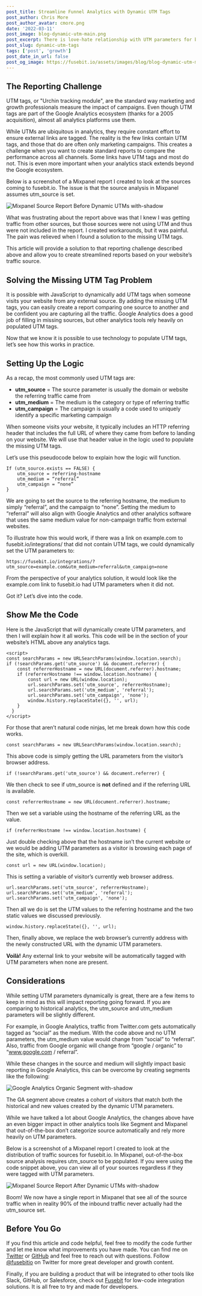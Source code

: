 ```yaml
---
post_title: Streamline Funnel Analytics with Dynamic UTM Tags
post_author: Chris More
post_author_avatar: cmore.png
date: '2022-03-11'
post_image: blog-dynamic-utm-main.png
post_excerpt: There is love-hate relationship with UTM parameters for both developers and marketers. Let’s explore a solution that will make everyone a bit more happy.
post_slug: dynamic-utm-tags
tags: ['post', 'growth']
post_date_in_url: false
post_og_image: https://fusebit.io/assets/images/blog/blog-dynamic-utm-main.png
---
```


## The Reporting Challenge

UTM tags, or "Urchin tracking module", are the standard way marketing and growth professionals measure the impact of campaigns. Even though UTM tags are part of the Google Analytics ecosystem (thanks for a 2005 acquisition), almost all analytics platforms use them.

While UTMs are ubiquitous in analytics, they require constant effort to ensure external links are tagged. The reality is the few links contain UTM tags, and those that do are often only marketing campaigns. This creates a challenge when you want to create standard reports to compare the performance across all channels. Some links have UTM tags and most do not. This is even more important when your analytics stack extends beyond the Google ecosystem.

Below is a screenshot of a Mixpanel report I created to look at the sources coming to fusebit.io. The issue is that the source analysis in Mixpanel assumes utm_source is set. 

![Mixpanel Source Report Before Dynamic UTMs with-shadow](blog-dynamic-utm-mixpanel-sources-before.png "Mixpanel Source Report Before Dynamic UTMs")

What was frustrating about the report above was that I knew I was getting traffic from other sources, but those sources were not using UTM and thus were not included in the report. I created workarounds, but it was painful. The pain was relieved when I found a solution to the missing UTM tags.

This article will provide a solution to that reporting challenge described above and allow you to create streamlined reports based on your website’s traffic source.

## Solving the Missing UTM Tag Problem

It is possible with JavaScript to dynamically add UTM tags when someone visits your website from any external source. By adding the missing UTM tags, you can easily create a report comparing one source to another and be confident you are capturing all the traffic. Google Analytics does a good job of filling in missing sources, but other analytics tools rely heavily on populated UTM tags.

Now that we know it is possible to use technology to populate UTM tags, let’s see how this works in practice.

## Setting Up the Logic

As a recap, the most commonly used UTM tags are:

* **utm_source** = The source parameter is usually the domain or website the referring traffic came from
* **utm_medium** = The medium is the category or type of referring traffic
* **utm_campaign** = The campaign is usually a code used to uniquely identify a specific marketing campaign

When someone visits your website, it typically includes an HTTP referring header that includes the full URL of where they came from before to landing on your website. We will use that header value in the logic used to populate the missing UTM tags.

Let’s use this pseudocode below to explain how the logic will function.

```
If (utm_source.exists == FALSE) {
    utm_source = referring-hostname
    utm_medium = “referral”
    utm_campaign = “none”
}
```

We are going to set the source to the referring hostname, the medium to simply “referral”, and the campaign to “none”. Setting the medium to “referral” will also align with Google Analytics and other analytics software that uses the same medium value for non-campaign traffic from external websites.

To illustrate how this would work, if there was a link on example.com to fusebit.io/integrations/ that did not contain UTM tags, we could dynamically set the UTM parameters to:

``https://fusebit.io/integrations/?utm_source=example.com&utm_medium=referral&utm_campaign=none``

From the perspective of your analytics solution, it would look like the example.com link to fusebit.io had UTM parameters when it did not.

Got it? Let’s dive into the code.

## Show Me the Code

Here is the JavaScript that will dynamically create UTM parameters, and then I will explain how it all works. This code will be in the <head> section of your website’s HTML above any analytics tags.

```
<script>
const searchParams = new URLSearchParams(window.location.search);
if (!searchParams.get('utm_source') && document.referrer) {
    const referrerHostname = new URL(document.referrer).hostname;
    if (referrerHostname !== window.location.hostname) {
        const url = new URL(window.location);
        url.searchParams.set('utm_source', referrerHostname);
        url.searchParams.set('utm_medium', 'referral');
        url.searchParams.set('utm_campaign', 'none');
        window.history.replaceState({}, '', url);
    }
  }
</script>
```

For those that aren’t natural code ninjas, let me break down how this code works.

``const searchParams = new URLSearchParams(window.location.search);``

This above code is simply getting the URL parameters from the visitor’s browser address.

``if (!searchParams.get('utm_source') && document.referrer) {``

We then check to see if utm_source is **not** defined and if the referring URL is available.

``const referrerHostname = new URL(document.referrer).hostname;``

Then we set a variable using the hostname of the referring URL as the value.

``if (referrerHostname !== window.location.hostname) {``

Just double checking above that the hostname isn’t the current website or we would be adding UTM parameters as a visitor is browsing each page of the site, which is overkill.

``const url = new URL(window.location);``

This is setting a variable of visitor’s currently web browser address.

``url.searchParams.set('utm_source', referrerHostname); url.searchParams.set('utm_medium', 'referral'); url.searchParams.set('utm_campaign', 'none');``

Then all we do is set the UTM values to the referring hostname and the two static values we discussed previously.

``window.history.replaceState({}, '', url);``

Then, finally above, we replace the web browser’s currently address with the newly constructed URL with the dynamic UTM parameters. 

**Voilà!** Any external link to your website will be automatically tagged with UTM parameters when none are present.

## Considerations

While setting UTM parameters dynamically is great, there are a few items to keep in mind as this will impact reporting going forward. If you are comparing to historical analytics, the utm_source and utm_medium parameters will be slightly different.

For example, in Google Analytics, traffic from Twitter.com gets automatically tagged as “social” as the medium. With the code above and no UTM parameters, the utm_medium value would change from “social” to “referral”.  Also, traffic from Google organic will change from “google / organic” to “www.google.com / referral”.

While these changes in the source and medium will slightly impact basic reporting in Google Analytics, this can be overcome by creating segments like the following:

![Google Analytics Organic Segment with-shadow](blog-dynamic-utm-segment.png "Google Analytics Organic Segment")

The GA segment above creates a cohort of visitors that match both the historical and new values created by the dynamic UTM parameters.

While we have talked a lot about Google Analytics, the changes above have an even bigger impact in other analytics tools like Segment and Mixpanel that out-of-the-box don’t categorize source automatically and rely more heavily on UTM parameters.

Below is a screenshot of a Mixpanel report I created to look at the distribution of traffic sources for fusebit.io. In Mixpanel, out-of-the-box source analysis requires utm_source to be populated. If you were using the code snippet above, you can view all of your sources regardless if they were tagged with UTM parameters.

![Mixpanel Source Report After Dynamic UTMs with-shadow](blog-dynamic-utm-mixpanel-sources-after.png "Mixpanel Source Report After Dynamic UTMs")

Boom! We now have a single report in Mixpanel that see all of the source traffic when in reality 90% of the inbound traffic never actually had the utm_source set.

## Before You Go

If you find this article and code helpful, feel free to modify the code further and let me know what improvements you have made. You can find me on [Twitter](https://twitter.com/chrismore) or [GitHub](github.com/chrismore) and feel free to reach out with questions. Follow [@fusebitio](https://twitter.com/fusebitio) on Twitter for more great developer and growth content.

Finally, if you are building a product that will be integrated to other tools like Slack, GitHub, or Salesforce, check out [Fusebit](https://fusebit.io/) for low-code integration solutions. It is all free to try and made for developers.

